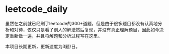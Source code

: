 # leetcode_daily

虽然在之前就已经刷了leetcode的300+道题，但是由于很多题目都没有认真地分析和对待，仅仅只是看了别人的解法然后复现，并没有真正理解题目，因此如今决定重新做一遍，并且将解题和分析过程写在这里。

本项目长期更新，更新速度为3题/日。
